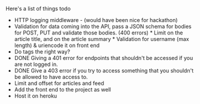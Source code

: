 Here's a list of things todo
  *  HTTP logging middleware - (would have been nice for
      hackathon)
  *  Validation for data coming into the API, pass a JSON schema
     for bodies for POST, PUT and validate those bodies. (400
     errors)
    *  Limit on the article title, and on the article summary
    *  Validation for username (max length) & uriencode it on
        front end
  *  Do tags the right way?
  *  DONE Giving a 401 error for endpoints that shouldn't be accessed
     if you are not logged in.
  *  DONE Give a 403 error if you try to access something that you
     shouldn't be allowed to have access to.
  *  Limit and offset for articles and feed
  *  Add the front end to the project as well
  *  Host it on heroku


